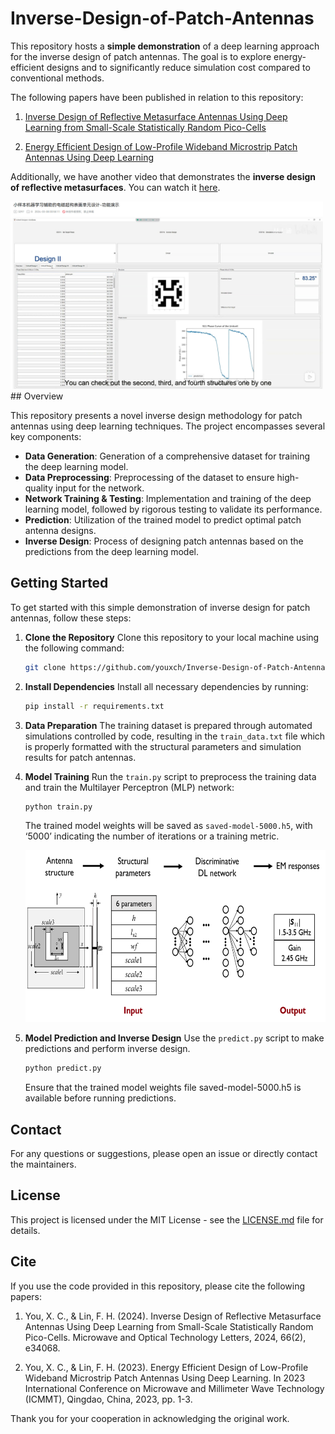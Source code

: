 # Inverse-Design-of-Patch-Antennas

This repository hosts a **simple demonstration** of a deep learning approach for the inverse design of patch antennas. The goal is to explore energy-efficient designs and to significantly reduce simulation cost compared to conventional methods. 

The following papers have been published in relation to this repository:
1. [Inverse Design of Reflective Metasurface Antennas Using Deep Learning from Small-Scale Statistically Random Pico-Cells](https://onlinelibrary.wiley.com/doi/full/10.1002/mop.34068)

2. [Energy Efficient Design of Low-Profile Wideband Microstrip Patch Antennas Using Deep Learning](https://ieeexplore.ieee.org/document/10276793)

Additionally, we have another video that demonstrates the **inverse design of reflective metasurfaces**. You can watch it [here](https://www.bilibili.com/video/BV1Bx4y1D7LF/?spm_id_from=333.999.0.0&vd_source=07c2e4f919ec533eb2ddf652d4ab4c9b).

<img src="app.jpg" alt="Designer APP" style="width:500px;height:300px;">
## Overview

This repository presents a novel inverse design methodology for patch antennas using deep learning techniques. The project encompasses several key components:

- **Data Generation**: Generation of a comprehensive dataset for training the deep learning model.
- **Data Preprocessing**: Preprocessing of the dataset to ensure high-quality input for the network.
- **Network Training & Testing**: Implementation and training of the deep learning model, followed by rigorous testing to validate its performance.
- **Prediction**: Utilization of the trained model to predict optimal patch antenna designs.
- **Inverse Design**: Process of designing patch antennas based on the predictions from the deep learning model.

## Getting Started

To get started with this simple demonstration of inverse design for patch antennas, follow these steps:

1. **Clone the Repository**
   Clone this repository to your local machine using the following command:
   ```bash
   git clone https://github.com/youxch/Inverse-Design-of-Patch-Antennas.git
2. **Install Dependencies**
   Install all necessary dependencies by running:
   ```bash
   pip install -r requirements.txt
3. **Data Preparation**
   The training dataset is prepared through automated simulations controlled by code, resulting in the `train_data.txt` file which is properly formatted with the structural parameters and simulation results for patch antennas.
4. **Model Training**
   Run the `train.py` script to preprocess the training data and train the Multilayer Perceptron (MLP) network:
   ```bash
   python train.py
   ```
   The trained model weights will be saved as `saved-model-5000.h5`, with ‘5000’ indicating the number of iterations or a training metric.
   
   <img src="mlp.png" alt="MLP Diagram" style="width:600px;height:275px;">
6. **Model Prediction and Inverse Design**
   Use the `predict.py` script to make predictions and perform inverse design.
   ```bash
   python predict.py
   ```
   Ensure that the trained model weights file saved-model-5000.h5 is available before running predictions.

## Contact

For any questions or suggestions, please open an issue or directly contact the maintainers.

## License

This project is licensed under the MIT License - see the [LICENSE.md](LICENSE.md) file for details.

## Cite
If you use the code provided in this repository, please cite the following papers:

1. You, X. C., & Lin, F. H. (2024). Inverse Design of Reflective Metasurface Antennas Using Deep Learning from Small-Scale Statistically Random Pico-Cells. Microwave and Optical Technology Letters, 2024, 66(2), e34068.

2. You, X. C., & Lin, F. H. (2023). Energy Efficient Design of Low-Profile Wideband Microstrip Patch Antennas Using Deep Learning. In 2023 International Conference on Microwave and Millimeter Wave Technology (ICMMT), Qingdao, China, 2023, pp. 1-3. 

Thank you for your cooperation in acknowledging the original work.

